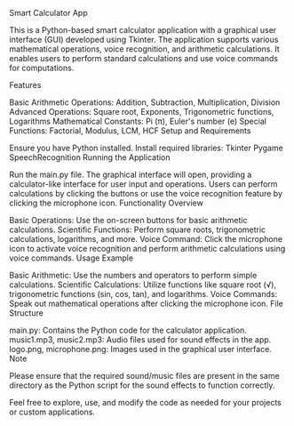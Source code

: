 Smart Calculator App

This is a Python-based smart calculator application with a graphical user interface (GUI) developed using Tkinter. The application supports various mathematical operations, voice recognition, and arithmetic calculations. It enables users to perform standard calculations and use voice commands for computations.

Features

Basic Arithmetic Operations: Addition, Subtraction, Multiplication, Division
Advanced Operations: Square root, Exponents, Trigonometric functions, Logarithms
Mathematical Constants: Pi (π), Euler's number (e)
Special Functions: Factorial, Modulus, LCM, HCF
Setup and Requirements

Ensure you have Python installed.
Install required libraries:
Tkinter
Pygame
SpeechRecognition
Running the Application

Run the main.py file.
The graphical interface will open, providing a calculator-like interface for user input and operations.
Users can perform calculations by clicking the buttons or use the voice recognition feature by clicking the microphone icon.
Functionality Overview

Basic Operations: Use the on-screen buttons for basic arithmetic calculations.
Scientific Functions: Perform square roots, trigonometric calculations, logarithms, and more.
Voice Command: Click the microphone icon to activate voice recognition and perform arithmetic calculations using voice commands.
Usage Example

Basic Arithmetic: Use the numbers and operators to perform simple calculations.
Scientific Calculations: Utilize functions like square root (√), trigonometric functions (sin, cos, tan), and logarithms.
Voice Commands: Speak out mathematical operations after clicking the microphone icon.
File Structure

main.py: Contains the Python code for the calculator application.
music1.mp3, music2.mp3: Audio files used for sound effects in the app.
logo.png, microphone.png: Images used in the graphical user interface.
Note

Please ensure that the required sound/music files are present in the same directory as the Python script for the sound effects to function correctly.

Feel free to explore, use, and modify the code as needed for your projects or custom applications.
